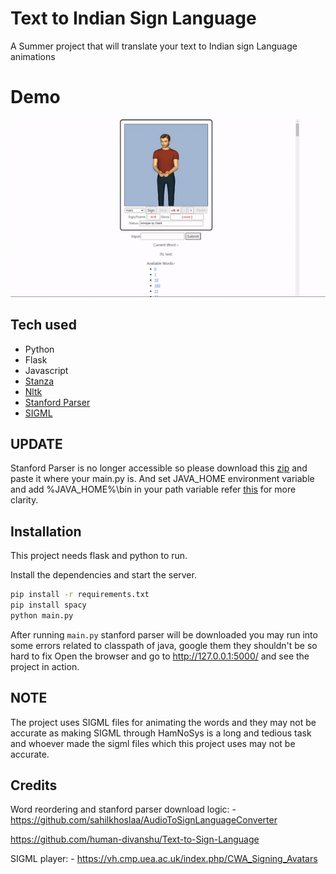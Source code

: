 # Text to Indian Sign Language

A Summer project that will translate your text to Indian sign Language animations

# Demo
![demo](demo.gif)

## Tech used

- Python
- Flask 
- Javascript
- [Stanza](https://stanfordnlp.github.io/stanza/)
- [Nltk](https://www.nltk.org/)
- [Stanford Parser](https://nlp.stanford.edu/software/lex-parser.shtml)
- [SIGML](https://vh.cmp.uea.ac.uk/index.php/SiGML)

## UPDATE
Stanford Parser is no longer accessible so please download this [zip](https://drive.google.com/file/d/1lEafb759ZbA33VNvwZOr0fznhtC4Kf4P/view)
and paste it where your main.py is.
And set JAVA_HOME environment variable and add %JAVA_HOME%\bin in your path variable 
refer [this](https://github.com/shoebham/text_to_isl/issues/11) for more clarity.


## Installation
This project needs flask and python to run.

Install the dependencies and start the server.

```sh
pip install -r requirements.txt
pip install spacy
python main.py
```


After running ```main.py``` stanford parser will be downloaded 
you may run into some errors related to classpath of java, google them they shouldn't be so hard to fix 
Open the browser and go to http://127.0.0.1:5000/  and see the project in action.

## NOTE
The project uses SIGML files for animating the words and they may not be accurate as making SIGML through HamNoSys is a long and tedious task and whoever made the sigml files which this project uses may not be accurate. 

## Credits
Word reordering and stanford parser download logic: -  https://github.com/sahilkhoslaa/AudioToSignLanguageConverter

https://github.com/human-divanshu/Text-to-Sign-Language

SIGML player: - https://vh.cmp.uea.ac.uk/index.php/CWA_Signing_Avatars
